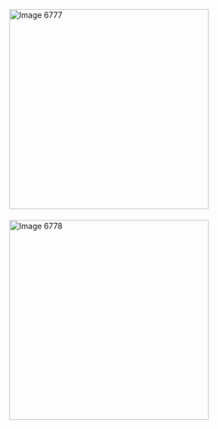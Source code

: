 <img src="https://github.com/user-attachments/assets/acb375ba-ab87-4b68-a04e-434921bb79cf" 
     alt="Image 6777" 
     style="width: 360px; height: auto; margin: 10px 0;">
<img src="https://github.com/user-attachments/assets/6d3a5a3e-48d2-45df-8f91-4618a08d24f1" 
     alt="Image 6778" 
     style="width: 360px; height: auto; margin: 10px 0;">
